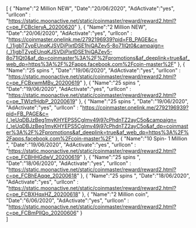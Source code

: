 [
  {
       "Name":"2 Million NEW",
       "Date":"20/06/2020",
       "AdActivate":"yes",
       "urlIcon" : "https://static.moonactive.net/static/coinmaster/reward/reward2.html?c=pe_FCBcIeryA_20200620"
   },
  {
       "Name":"2 Million NEW",
       "Date":"20/06/2020",
       "AdActivate":"yes",
       "urlIcon" : "https://coinmaster.onelink.me/2792196939?pid=FB_PAGE&c=(_)1igbTZypEUnqKJSVDiPixtDSE1hjQAZev5-8o71lQt0&campaign=(_)1igbTZypEUnqKJSVDiPixtDSE1hjQAZev5-8o71lQt0&af_dp=coinmaster%3A%2F%2Fpromotions&af_deeplink=true&af_web_dp=https%3A%2F%2Fapps.facebook.com%2Fcoin-master%2F"
   },
  {
       "Name":"25 spins ",
       "Date":"19/06/2020",
       "AdActivate":"yes",
       "urlIcon" : "https://static.moonactive.net/static/coinmaster/reward/reward2.html?c=pe_FCBxwmMBv_20200619"
   },
  {
       "Name":"25 spins ",
       "Date":"19/06/2020",
       "AdActivate":"yes",
       "urlIcon" : "https://static.moonactive.net/static/coinmaster/reward/reward2.html?c=pe_TWIzfHdbP_20200619"
   },
 {
       "Name":"25 spins ",
       "Date":"19/06/2020",
       "AdActivate":"yes",
       "urlIcon" : "https://coinmaster.onelink.me/2792196939?pid=FB_PAGE&c=(_)eUqDBJzBeg1myKHYEPS5Cglmv49j97cPhdnTZ2ayC5o&campaign=(_)eUqDBJzBeg1myKHYEPS5Cglmv49j97cPhdnTZ2ayC5o&af_dp=coinmaster%3A%2F%2Fpromotions&af_deeplink=true&af_web_dp=https%3A%2F%2Fapps.facebook.com%2Fcoin-master%2F"
   },
     {
       "Name":"10 Spin- 1 Million ",
       "Date":"19/06/2020",
       "AdActivate":"yes",
       "urlIcon" : "https://static.moonactive.net/static/coinmaster/reward/reward2.html?c=pe_FCBHHGdwV_20200619"
   },
  {
       "Name":"25 spins ",
       "Date":"18/06/2020",
       "AdActivate":"yes",
       "urlIcon" : "https://static.moonactive.net/static/coinmaster/reward/reward2.html?c=pe_FCBhEAqqe_20200618"
   },
  {
       "Name":"25 spins ",
       "Date":"18/06/2020",
       "AdActivate":"yes",
       "urlIcon" : "https://static.moonactive.net/static/coinmaster/reward/reward2.html?c=pe_FCBXHqxHZ_20200618"
   },
  {
       "Name":"2 Million coin",
       "Date":"6/06/2020",
       "AdActivate":"yes",
       "urlIcon" : "https://static.moonactive.net/static/coinmaster/reward/reward2.html?c=pe_FCBmPIlQo_20200606"
   }  
]
